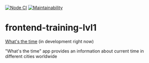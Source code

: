 [![Node CI](https://github.com/Sergey89274291549/frontend-training-lvl1/workflows/Node.js%20CI/badge.svg)](https://github.com/Sergey89274291549/frontend-training-lvl1/actions)   [![Maintainability](https://api.codeclimate.com/v1/badges/3f9a1777f0f474a93603/maintainability)](https://codeclimate.com/github/Sergey89274291549/frontend-training-lvl1/maintainability)

# frontend-training-lvl1

[What's the time](https://frontend-training-lvl1.vercel.app/) (in development right now)

"What's the time" app provides an information about current time in different cities worldwide
